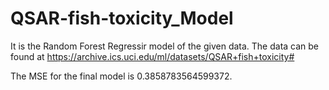 # QSAR-fish-toxicity_Model
It is the Random Forest Regressir model of the given data.
The data can be found at https://archive.ics.uci.edu/ml/datasets/QSAR+fish+toxicity#

The MSE for the final model is 0.3858783564599372. 
